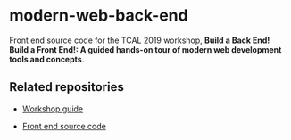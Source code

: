 # modern-web-back-end

Front end source code for the TCAL 2019 workshop, **Build a Back End! Build a Front End!: A guided hands-on tour of modern web development tools and concepts**.

## Related repositories

- [Workshop guide](https://github.com/brianzelip/modern-web-workshop)

- [Front end source code](https://github.com/brianzelip/modern-web-front-end)
